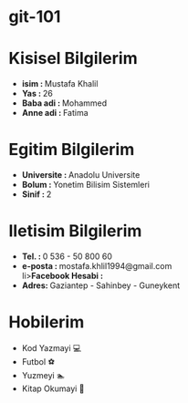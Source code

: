 # git-101

# Kisisel Bilgilerim
<ul> 
 
  <li><strong>isim : </strong> Mustafa Khalil</li>
  <li><strong>Yas : </strong> 26 </li>
  <li><strong>Baba adi : </strong> Mohammed </li>
    <li><strong>Anne adi : </strong> Fatima </li>
</ul> 

# Egitim Bilgilerim
<ul> 
 
  <li><strong>Universite : </strong> Anadolu Universite</li>
  <li><strong>Bolum : </strong> Yonetim Bilisim Sistemleri </li>
  <li><strong>Sinif : </strong> 2 </li>
</ul>

# Iletisim Bilgilerim
<ul> 
 
  <li><strong>Tel. : </strong>  0 536 - 50 800 60</li>
  <li><strong>e-posta : </strong> mostafa.khlil1994@gmail.com </li>
  li><strong>Facebook Hesabi : </strong><link href="https://www.facebook.com/mustafa.khalil.3386/"></li>
  <li><strong>Adres: </strong> Gaziantep - Sahinbey - Guneykent  </li>
</ul>

# Hobilerim

<ul> 
 
  <li>Kod Yazmayi 💻 </li>
  <li>Futbol ⚽ </li>
  <li>Yuzmeyi 🏊 </li>
  <li>Kitap Okumayi 📖</li>
</ul>
